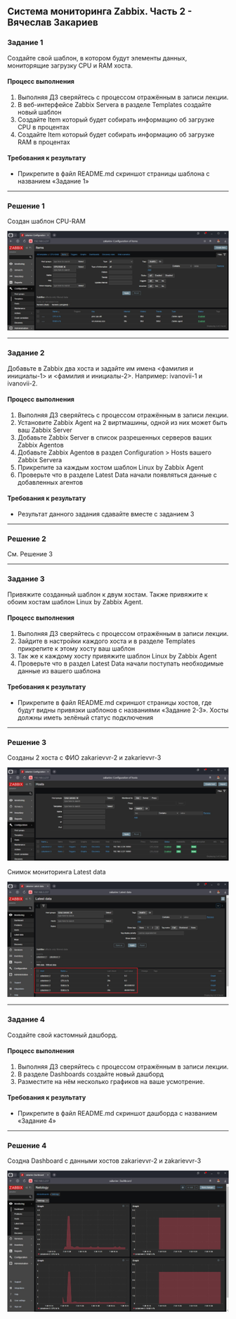## Система мониторинга Zabbix. Часть 2 - Вячеслав Закариев

### Задание 1
Создайте свой шаблон, в котором будут элементы данных, мониторящие загрузку CPU и RAM хоста.

#### Процесс выполнения
1. Выполняя ДЗ сверяйтесь с процессом отражённым в записи лекции.
2. В веб-интерфейсе Zabbix Servera в разделе Templates создайте новый шаблон
3. Создайте Item который будет собирать информацию об загрузке CPU в процентах
4. Создайте Item который будет собирать информацию об загрузке RAM в процентах

#### Требования к результату
* Прикрепите в файл README.md скриншот страницы шаблона с названием «Задание 1»

---

### Решение 1

Создан шаблон CPU-RAM

![cpu-ram](https://github.com/SlavaZakariev/netology/blob/2209dab1253ce21a421f520036e5275ecf6d5cb5/monitoring/8.3_zabbix_part2/resources/zabbix_2.1.jpg)

---

### Задание 2
Добавьте в Zabbix два хоста и задайте им имена <фамилия и инициалы-1> и <фамилия и инициалы-2>. Например: ivanovii-1 и ivanovii-2.

#### Процесс выполнения
1. Выполняя ДЗ сверяйтесь с процессом отражённым в записи лекции.
2. Установите Zabbix Agent на 2 виртмашины, одной из них может быть ваш Zabbix Server
3. Добавьте Zabbix Server в список разрешенных серверов ваших Zabbix Agentов
4. Добавьте Zabbix Agentов в раздел Configuration > Hosts вашего Zabbix Servera
5. Прикрепите за каждым хостом шаблон Linux by Zabbix Agent
6. Проверьте что в разделе Latest Data начали появляться данные с добавленных агентов

#### Требования к результату
* Результат данного задания сдавайте вместе с заданием 3
---

### Решение 2

См. Решение 3

---

### Задание 3
Привяжите созданный шаблон к двум хостам. Также привяжите к обоим хостам шаблон Linux by Zabbix Agent.

#### Процесс выполнения
1. Выполняя ДЗ сверяйтесь с процессом отражённым в записи лекции.
2. Зайдите в настройки каждого хоста и в разделе Templates прикрепите к этому хосту ваш шаблон
3. Так же к каждому хосту привяжите шаблон Linux by Zabbix Agent
4. Проверьте что в раздел Latest Data начали поступать необходимые данные из вашего шаблона

#### Требования к результату
* Прикрепите в файл README.md скриншот страницы хостов, где будут видны привязки шаблонов с названиями «Задание 2-3». Хосты должны иметь зелёный статус подключения

---

### Решение 3

Созданы 2 хоста с ФИО zakarievvr-2 и zakarievvr-3

![hosts](https://github.com/SlavaZakariev/netology/blob/2209dab1253ce21a421f520036e5275ecf6d5cb5/monitoring/8.3_zabbix_part2/resources/zabbix_2.2.jpg)

Снимок мониторинга Latest data

![data](https://github.com/SlavaZakariev/netology/blob/2209dab1253ce21a421f520036e5275ecf6d5cb5/monitoring/8.3_zabbix_part2/resources/zabbix_2.3.jpg)

---

### Задание 4
Создайте свой кастомный дашборд.

#### Процесс выполнения
1. Выполняя ДЗ сверяйтесь с процессом отражённым в записи лекции.
2. В разделе Dashboards создайте новый дашборд
3. Разместите на нём несколько графиков на ваше усмотрение.

#### Требования к результату
* Прикрепите в файл README.md скриншот дашборда с названием «Задание 4»

---

### Решение 4

Создна Dashboard с данными хостов zakarievvr-2 и zakarievvr-3

![dash](https://github.com/SlavaZakariev/netology/blob/2209dab1253ce21a421f520036e5275ecf6d5cb5/monitoring/8.3_zabbix_part2/resources/zabbix_2.4.jpg)
